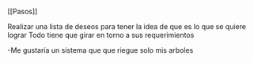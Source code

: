 [[Pasos]]

Realizar una lista de deseos para tener la idea de que es lo que se quiere lograr 
Todo tiene que girar en torno a sus requerimientos

-Me gustaría un sistema que que riegue solo mis arboles 